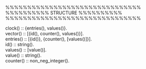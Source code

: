 
%%%%%%%%%%%%%%%%%%%%%%%%%%%%%%%  
%%%%%%%%%% STRUCTURE %%%%%%%%%%  
%%%%%%%%%%%%%%%%%%%%%%%%%%%%%%%  
  
clock()         :: {entries(), values()}.  
vector()        :: [{id(), counter(), values()}].  
entries()       :: [{id()}, {counter(), [values()]}].  
id()            :: string().  
values()        :: [value()].  
value()         :: string().  
counter()       :: non_neg_integer().  
